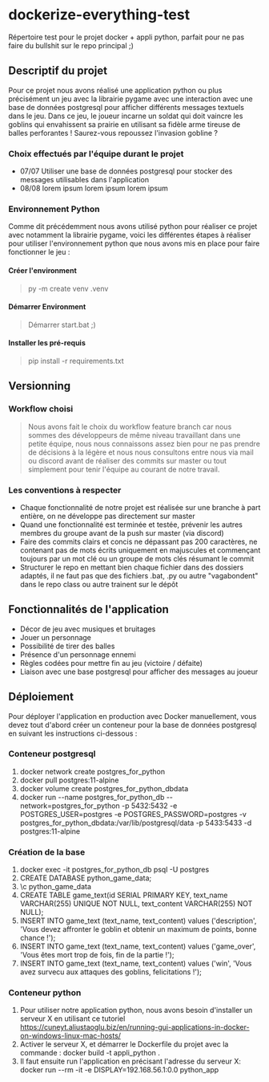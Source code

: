# dockerize-everything-test
Répertoire test pour le projet docker + appli python, parfait pour ne pas faire du bullshit sur le repo principal ;)

## Descriptif du projet
Pour ce projet nous avons réalisé une application python ou plus précisément un jeu avec la librairie pygame avec une interaction avec une base de données postgresql pour afficher différents messages textuels dans le jeu.
Dans ce jeu, le joueur incarne un soldat qui doit vaincre les goblins qui envahissent sa prairie en utilisant sa fidèle arme tireuse de balles perforantes ! Saurez-vous repoussez l'invasion gobline ?

### Choix effectués par l'équipe durant le projet
* 07/07 Utiliser une base de données postgresql pour stocker des messages utilisables dans l'application
* 08/08 lorem ipsum lorem ipsum lorem ipsum

### Environnement Python
Comme dit précédemment nous avons utilisé python pour réaliser ce projet avec notamment la librairie pygame, voici les différentes étapes à réaliser pour utiliser l'environnement python que nous avons mis en place pour faire fonctionner le jeu : 

#### Créer l'environment
> py -m create venv .venv

#### Démarrer Environment
> Démarrer start.bat ;)

#### Installer les pré-requis
> pip install -r requirements.txt

## Versionning

### Workflow choisi
> Nous avons fait le choix du workflow feature branch car nous sommes des développeurs de même niveau travaillant dans une petite équipe, nous nous connaissons assez bien pour ne pas prendre de décisions à la légère et nous nous consultons entre nous via mail ou discord avant de réaliser des commits sur master ou tout simplement pour tenir l'équipe au courant de notre travail.

### Les conventions à respecter
* Chaque fonctionnalité de notre projet est réalisée sur une branche à part entière, on ne développe pas directement sur master
* Quand une fonctionnalité est terminée et testée, prévenir les autres membres du groupe avant de la push sur master (via discord)
* Faire des commits clairs et concis ne dépassant pas 200 caractères, ne contenant pas de mots écrits uniquement en majuscules et commençant toujours par un mot clé ou un groupe de mots clés résumant le commit
* Structurer le repo en mettant bien chaque fichier dans des dossiers adaptés, il ne faut pas que des fichiers .bat, .py ou autre "vagabondent" dans le repo
class ou autre trainent sur le dépôt 
## Fonctionnalités de l'application
* Décor de jeu avec musiques et bruitages
* Jouer un personnage 
* Possibilité de tirer des balles
* Présence d'un personnage ennemi
* Règles codées pour mettre fin au jeu (victoire / défaite)
* Liaison avec une base postgresql pour afficher des messages au joueur

## Déploiement
Pour déployer l'application en production avec Docker manuellement, vous devez tout d'abord créer un conteneur pour la base de données postgresql en suivant les instructions ci-dessous : 
### Conteneur postgresql
1) docker network create postgres_for_python
2) docker pull postgres:11-alpine
3) docker volume create postgres_for_python_dbdata
4) docker run --name postgres_for_python_db --network=postgres_for_python -p 5432:5432 -e POSTGRES_USER=postgres -e POSTGRES_PASSWORD=postgres -v postgres_for_python_dbdata:/var/lib/postgresql/data -p 5433:5433 -d postgres:11-alpine
### Création de la base
1) docker exec -it postgres_for_python_db psql -U postgres
2) CREATE DATABASE python_game_data;
3) \c python_game_data
4) CREATE TABLE game_text(id SERIAL PRIMARY KEY, text_name VARCHAR(255) UNIQUE NOT NULL, text_content
VARCHAR(255) NOT NULL);
5) INSERT INTO game_text (text_name, text_content) values ('description', 'Vous devez affronter le goblin et obtenir un maximum de points, bonne chance !');
6) INSERT INTO game_text (text_name, text_content) values ('game_over', 'Vous êtes mort trop de fois, fin de la partie !');
7) INSERT INTO game_text (text_name, text_content) values ('win', 'Vous avez survecu aux attaques des goblins, felicitations !');
### Conteneur python
1) Pour utiliser notre application python, nous avons besoin d'installer un serveur X en utilisant ce tutoriel https://cuneyt.aliustaoglu.biz/en/running-gui-applications-in-docker-on-windows-linux-mac-hosts/
2) Activer le serveur X, et démarrer le Dockerfile du projet avec la commande :
 docker build -t appli_python .
3) Il faut ensuite run l'application en précisant l'adresse du serveur X:
 docker run --rm -it -e DISPLAY=192.168.56.1:0.0 python_app




